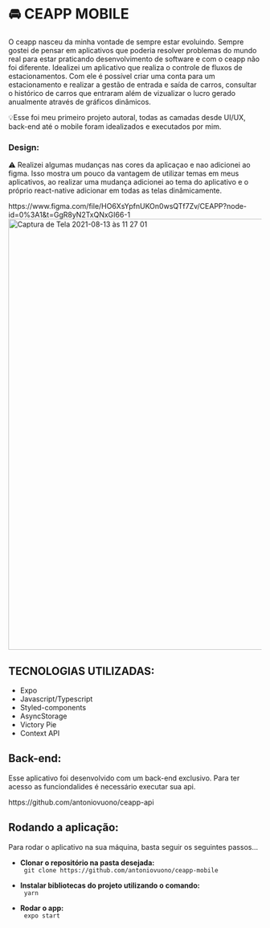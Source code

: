 <h1>🚘 CEAPP MOBILE</h1>
<p>O ceapp nasceu da minha vontade de sempre estar evoluindo. Sempre gostei de pensar em aplicativos que poderia resolver problemas do mundo real para estar praticando desenvolvimento de software e com o ceapp não foi diferente. Idealizei um aplicativo que realiza o controle de fluxos de estacionamentos. Com ele é possível criar uma conta para um estacionamento e realizar a gestão de entrada e saída de carros, consultar o histórico de carros que entraram além de vizualizar o lucro gerado anualmente através de gráficos dinâmicos.</p>

<p>💡Esse foi meu primeiro projeto autoral, todas as camadas desde UI/UX, back-end até o mobile foram idealizados e executados por mim.</p>

<h3>Design:</h3>
<p>⚠️ Realizei algumas mudanças nas cores da aplicaçao e nao adicionei ao figma. Isso mostra um pouco da vantagem de utilizar temas em meus aplicativos, ao realizar uma mudança adicionei ao tema do aplicativo e o próprio react-native adicionar em todas as telas dinâmicamente.</p>
<link>https://www.figma.com/file/HO6XsYpfnUKOn0wsQTf7Zv/CEAPP?node-id=0%3A1&t=GgR8yN2TxQNxGI66-1
<img width="855" alt="Captura de Tela 2021-08-13 às 11 27 01" src=https://user-images.githubusercontent.com/7297243/208326270-547a5d81-39cb-4ec6-bb5a-57fa0fc7e475.png
</link>

<h2>TECNOLOGIAS UTILIZADAS:</h2>
<ul>
      <li>Expo</li>
      <li>Javascript/Typescript</li>
      <li>Styled-components</li>
      <li>AsyncStorage</li>
      <li>Victory Pie</li>
      <li>Context API</li>
</ul>

<h2>Back-end:</h2>
<p> Esse aplicativo foi desenvolvido com um back-end exclusivo. Para ter acesso as funciondalides é necessário executar sua api.</p>
<link>https://github.com/antoniovuono/ceapp-api</link>

<h2>Rodando a aplicação:</h2>
<p> Para rodar o aplicativo na sua máquina, basta seguir os seguintes passos... </p>
   <ul> 
    <li><b>Clonar o repositório na pasta desejada:</li></b>
    <code> git clone https://github.com/antoniovuono/ceapp-mobile</code>
   </ul>
   <ul> 
    <li><b>Instalar bibliotecas do projeto utilizando o comando:</li></b>
    <code> yarn </code>
   </ul>
    <ul> 
    <li><b>Rodar o app:</li></b>
    <code> expo start </code>
   </ul>

